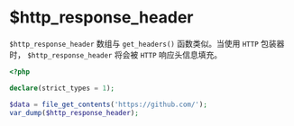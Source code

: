 # $http_response_header

`$http_response_header` 数组与 `get_headers()` 函数类似。当使用 `HTTP` 包装器时， `$http_response_header` 将会被 `HTTP` 响应头信息填充。

```php
<?php

declare(strict_types = 1);

$data = file_get_contents('https://github.com/');
var_dump($http_response_header);

```

